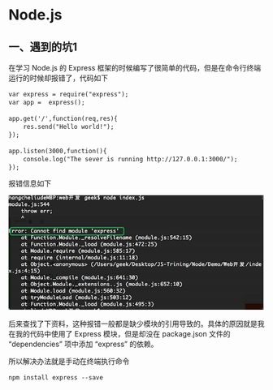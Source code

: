 # Node.js



## 一、遇到的坑1



在学习 Node.js 的 Express 框架的时候编写了很简单的代码，但是在命令行终端运行的时候却报错了，代码如下

```
var express = require("express");
var app =  express();

app.get('/',function(req,res){
    res.send("Hello world!");
});

app.listen(3000,function(){
    console.log("The sever is running http://127.0.0.1:3000/");
});
```

报错信息如下

![](/assets/QQ20180126-164115@2x.png)

后来查找了下资料，这种报错一般都是缺少模块的引用导致的。具体的原因就是我在我的代码中使用了 Express 模块，但是却没在 package.json 文件的 “dependencies” 项中添加 “express” 的依赖。

所以解决办法就是手动在终端执行命令

```
npm install express --save
```



